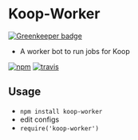 # Koop-Worker

[![Greenkeeper badge](https://badges.greenkeeper.io/koopjs/koop-worker.svg)](https://greenkeeper.io/)
* A worker bot to run jobs for Koop

[![npm][npm-img]][npm-url]
[![travis][travis-image]][travis-url]

## Usage
- `npm install koop-worker`
- edit configs
- `require('koop-worker')`

[npm-img]: https://img.shields.io/npm/v/@koopjs/worker.svg?style=flat-square
[npm-url]: https://www.npmjs.com/package/@koopjs/worker
[travis-image]: https://img.shields.io/travis/koopjs/koop-worker.svg?style=flat-square
[travis-url]: https://travis-ci.org/koopjs/koop-worker
